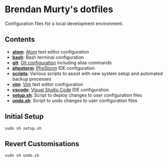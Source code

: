 # Brendan Murty's dotfiles

Configuration files for a local development environment.

## Contents

- **[atom](atom/)**: [Atom](https://atom.io/) text editor configuration
- **[bash](bash/)**: Bash terminal configuration
- **[git](git/)**: [Git configuration](https://git-scm.com/docs/git-config) including alias commands
- **[phpstorm](phpstorm/)**: [PhpStorm](https://www.jetbrains.com/phpstorm/) IDE configuration
- **[scripts](scripts/)**: Various scripts to assist with new system setup and automated backup processes
- **[vim](vim/)**: [Vim](http://www.vim.org/) text editor configuration
- **[vscode](vscode/)**: [Visual Studio Code](https://code.visualstudio.com/) IDE configuration
- **[setup.sh](setup.sh)**: Script to deploy changes to user configuration files
- **[undo.sh](undo.sh)**: Script to undo changes to user configuration files

## Initial Setup

```
sudo sh setup.sh
```

## Revert Customisations

```
sudo sh undo.sh
```
